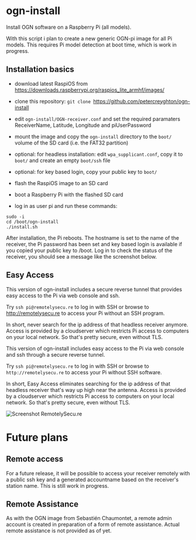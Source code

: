 # ogn-install

Install OGN software on a Raspberry Pi (all models). 

With this script i plan to create a new generic OGN-pi image for all Pi models. This requires Pi model detection at boot time, which is work in progress.

## Installation basics

- download latest RaspiOS from https://downloads.raspberrypi.org/raspios_lite_armhf/images/
- clone this repository:  `git clone `https://github.com/petercreyghton/ogn-install
- edit `ogn-install/OGN-receiver.conf` and set the required paramaters ReceiverName, Latitude, Longitude and piUserPassword

- mount the image and copy the `ogn-install` directory to the `boot/` volume of the SD card (i.e. the FAT32 partition)
- optional: for headless installation: edit `wpa_supplicant.conf`, copy it to `boot/` and create an empty `boot/ssh` file
- optional: for key based login, copy your public key to `boot/`

- flash the RaspiOS image to an SD card

- boot a Raspberry Pi with the flashed SD card
- log in as user pi and run these commands:

```
sudo -i
cd /boot/ogn-install
./install.sh
```

After installation, the Pi reboots. The hostname is set to the name of the receiver, the Pi password has been set and key based login is available if you copied your public key to /boot. Log in to check the status of the receiver, you should see a message like the screenshot below.

## Easy Access

This version of ogn-install includes a secure reverse tunnel that provides easy access to the Pi via web console and ssh.

Try `ssh pi@remotelysecu.re` to log in with SSH or browse to http://remotelysecu.re to access your Pi without an SSH program.

In short, never search for the ip address of that headless receiver anymore. Access is provided by a cloudserver which restricts Pi access to computers on your local network. So that's pretty secure, even without TLS. 

This version of ogn-install includes easy access to the Pi via web console and ssh through a secure reverse tunnel.

Try `ssh pi@remotelysecu.re` to log in with SSH or browse to `http://remotelysecu.re` to access your Pi without SSH software.

In short, Easy Access eliminates searching for the ip address of that headless receiver that's way up high near the antenna. Access is provided by a cloudserver which restricts Pi access to computers on your local network. So that's pretty secure, even without TLS.

![Screenshot RemotelySecu.re](https://github.com/petercreyghton/ogn-install/blob/master/Screenshot%202021-03-20%20at%2015.38.09.png)


# Future plans 

## Remote access

For a future release, it will be possible to access your receiver remotely with a public ssh key and a generated accountname based on the receiver's station name. This is still work in progress.

## Remote Assistance

As with the OGN image from Sebastién Chaumontet, a remote admin account is created in preparation of a form of remote assistance. Actual remote assistance is not provided as of yet.
